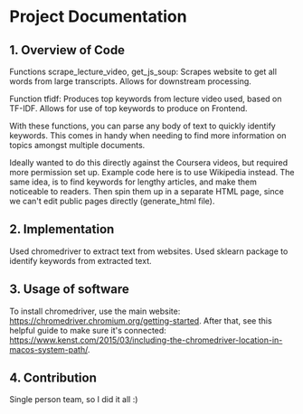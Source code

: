 # Project Documentation

## 1. Overview of Code
Functions scrape_lecture_video, get_js_soup:
Scrapes website to get all words from large transcripts.
Allows for downstream processing.

Function tfidf:
Produces top keywords from lecture video used, based on TF-IDF.
Allows for use of top keywords to produce on Frontend.

With these functions, you can parse any body of text to quickly identify keywords. 
This comes in handy when needing to find more information on topics amongst multiple documents.

Ideally wanted to do this directly against the Coursera videos, but required more permission set up. 
Example code here is to use Wikipedia instead.
The same idea, is to find keywords for lengthy articles, and make them noticeable to readers.
Then spin them up in a separate HTML page, since we can't edit public pages directly (generate_html file).

## 2. Implementation
Used chromedriver to extract text from websites.
Used sklearn package to identify keywords from extracted text.

## 3. Usage of software
To install chromedriver, use the main website: https://chromedriver.chromium.org/getting-started.
After that, see this helpful guide to make sure it's connected: https://www.kenst.com/2015/03/including-the-chromedriver-location-in-macos-system-path/.

## 4. Contribution
Single person team, so I did it all :)
